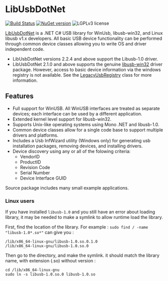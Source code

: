 # LibUsbDotNet
[![Build Status](https://dev.azure.com/libusbdotnet/libusbdotnet/_apis/build/status/LibUsbDotNet.LibUsbDotNet?branchName=master)](https://dev.azure.com/libusbdotnet/libusbdotnet/_build/latest?definitionId=1)
[![NuGet version](https://img.shields.io/nuget/v/LibUsbDotNet.svg)](https://www.nuget.org/packages/LibUsbDotNet/)
![LGPLv3 license](https://img.shields.io/github/license/LibUsbDotNet/LibUsbDotNet.svg)

[LibUsbDotNet](http://sourceforge.net/projects/libusbdotnet) is a .NET C# USB library for WinUsb, libusb-win32, and Linux libusb v1.x developers. 
All basic USB device functionality can be performed through common device classes allowing you to write OS and driver independent code.

* LibUsbDotNet versions 2.2.4 and above support the Libusb-1.0 driver.
* LibUsbDotNet 2.1.0 and above supports the genuine [libusb-win32](http://sourceforge.net/projects/libusb-win32) driver package. However, 
  access to basic device information via the windows registry is not available. See the [LegacyUsbRegistry](http://libusbdotnet.sourceforge.net/V2/html/9b8a7337-0d0c-c3e6-6f56-d47f1a3e5856.htm)
  class for more information.

## Features
* Full support for WinUSB. All WinUSB interfaces are treated as separate devices; each interface can be used by a different application.
* Extended kernel level support for libusb-win32.
* Supports Unix-like operating systems using Mono .NET and libusb-1.0.
* Common device classes allow for a single code base to support multiple drivers and platforms.
* Includes a Usb InfWizard utility (Windows only) for generating usb installation packages, removing devices, and installing drivers.
* Device discovery using any or all of the folowing criteria:
  * VendorID
  * ProductID
  * Revision Code
  * Serial Number
  * Device Interface GUID

Source package includes many small example applications.

### Linux users

If you have installed `libusb-1.0` and you still have an error about loading library, it may be needed to make a symlink to allow runtime load the library.

First, find the location of the library. For example : `sudo find / -name "libusb-1.0*.so*"` can give you :
```
/lib/x86_64-linux-gnu/libusb-1.0.so.0.1.0
/lib/x86_64-linux-gnu/libusb-1.0.so.0
```
Then go to the directory, and make the symlink. it should match the library name, with extension (.so) without version :
```
cd /lib/x86_64-linux-gnu
sudo ln -s libusb-1.0.so.0 libusb-1.0.so
```